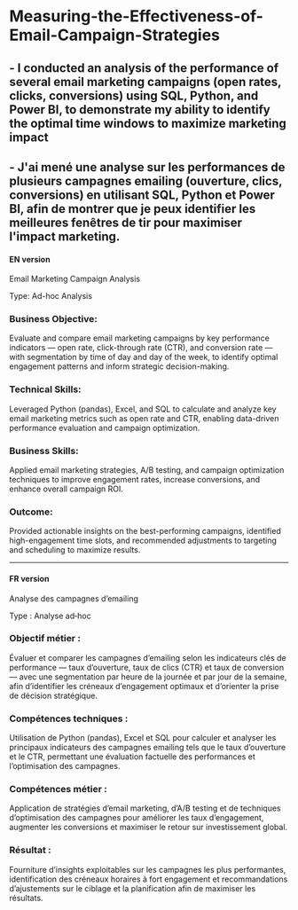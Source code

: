 # Measuring-the-Effectiveness-of-Email-Campaign-Strategies

## - I conducted an analysis of the performance of several email marketing campaigns (open rates, clicks, conversions) using SQL, Python, and Power BI, to demonstrate my ability to identify the optimal time windows to maximize marketing impact
## - J'ai mené une analyse sur les performances de plusieurs campagnes emailing (ouverture, clics, conversions) en utilisant SQL, Python et Power BI, afin de montrer que je peux identifier les meilleures fenêtres de tir pour maximiser l'impact marketing.

#### EN version
Email Marketing Campaign Analysis

Type: Ad-hoc Analysis
### Business Objective: 
Evaluate and compare email marketing campaigns by key performance indicators — open rate, click-through rate (CTR), and conversion rate — with segmentation by time of day and day of the week, to identify optimal engagement patterns and inform strategic decision-making.

### Technical Skills: 
Leveraged Python (pandas), Excel, and SQL to calculate and analyze key email marketing metrics such as open rate and CTR, enabling data-driven performance evaluation and campaign optimization.

### Business Skills: 
Applied email marketing strategies, A/B testing, and campaign optimization techniques to improve engagement rates, increase conversions, and enhance overall campaign ROI.

### Outcome: 
Provided actionable insights on the best-performing campaigns, identified high-engagement time slots, and recommended adjustments to targeting and scheduling to maximize results.
_____________________________________________________________________________________________________________________________________________________________________________________________________________________________

#### FR version
Analyse des campagnes d’emailing

Type : Analyse ad‑hoc
### Objectif métier : 
Évaluer et comparer les campagnes d’emailing selon les indicateurs clés de performance — taux d’ouverture, taux de clics (CTR) et taux de conversion — avec une segmentation par heure de la journée et par jour de la semaine, afin d’identifier les créneaux d’engagement optimaux et d’orienter la prise de décision stratégique.

### Compétences techniques : 
Utilisation de Python (pandas), Excel et SQL pour calculer et analyser les principaux indicateurs des campagnes emailing tels que le taux d’ouverture et le CTR, permettant une évaluation factuelle des performances et l’optimisation des campagnes.

### Compétences métier : 
Application de stratégies d’email marketing, d’A/B testing et de techniques d’optimisation des campagnes pour améliorer les taux d’engagement, augmenter les conversions et maximiser le retour sur investissement global.

### Résultat : 
Fourniture d’insights exploitables sur les campagnes les plus performantes, identification des créneaux horaires à fort engagement et recommandations d’ajustements sur le ciblage et la planification afin de maximiser les résultats.
